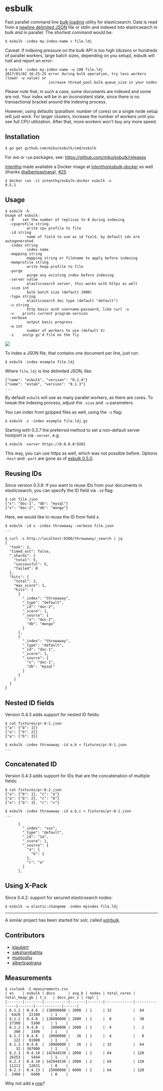 esbulk
======

Fast parallel command line [bulk loading](https://www.elastic.co/guide/en/elasticsearch/reference/current/docs-bulk.html) utility for elasticsearch. Data is read from a
[newline delimited JSON](http://jsonlines.org/) file or stdin and indexed into elasticsearch in bulk
*and* in parallel. The shortest command would be:

```shell
$ esbulk -index my-index-name < file.ldj
```

Caveat: If indexing *pressure* on the bulk API is too high (dozens or hundreds of
parallel workers, large batch sizes, depending on you setup), esbulk will halt
and report an error:

```shell
$ esbulk -index my-index-name -w 100 file.ldj
2017/01/02 16:25:25 error during bulk operation, try less workers (lower -w value) or
                    increase thread_pool.bulk.queue_size in your nodes
```

Please note that, in such a case, some documents are indexed and some are not.
Your index will be in an inconsistent state, since there is no transactional
bracket around the indexing process.

However, using defaults (parallism: number of cores) on a single node setup
will just work. For larger clusters, increase the number of workers until you
see full CPU utilization. After that, more workers won't buy any more speed.

Installation
------------

    $ go get github.com/miku/esbulk/cmd/esbulk

For `deb` or `rpm` packages, see: https://github.com/miku/esbulk/releases

[intenthq](https://www.intenthq.com/) made available a Docker image at
[intenthq/esbulk-docker](https://hub.docker.com/r/intenthq/esbulk-docker/) as
well (thanks [@albertpastrana](https://github.com/albertpastrana)), [#25](https://github.com/miku/esbulk/issues/25).

```
$ docker run -it intenthq/esbulk-docker esbulk -v
0.5.1
```

Usage
-----

    $ esbulk -h
    Usage of esbulk:
      -0    set the number of replicas to 0 during indexing
      -cpuprofile string
              write cpu profile to file
      -id string
              name of field to use as id field, by default ids are autogenerated
      -index string
              index name
      -mapping string
              mapping string or filename to apply before indexing
      -memprofile string
              write heap profile to file
      -purge
              purge any existing index before indexing
      -server value
              elasticsearch server, this works with https as well
      -size int
              bulk batch size (default 1000)
      -type string
              elasticsearch doc type (default "default")
      -u string
              http basic auth username:password, like curl -u
      -v    prints current program version
      -verbose
              output basic progress
      -w int
              number of workers to use (default 4)
      -z    unzip gz'd file on the fly


![](https://raw.githubusercontent.com/miku/esbulk/master/docs/asciicast.gif)

To index a JSON file, that contains one document
per line, just run:

    $ esbulk -index example file.ldj

Where `file.ldj` is line delimited JSON, like:

    {"name": "esbulk", "version": "0.2.4"}
    {"name": "estab", "version": "0.1.3"}
    ...

By default `esbulk` will use as many parallel
workers, as there are cores. To tweak the indexing
process, adjust the `-size` and `-w` parameters.

You can index from gzipped files as well, using
the `-z` flag:

    $ esbulk -z -index example file.ldj.gz

Starting with 0.3.7 the preferred method to set a
non-default server hostport is via `-server`, e.g.

    $ esbulk -server https://0.0.0.0:9201

This way, you can use https as well, which was not
possible before. Options `-host` and `-port` are
gone as of [esbulk 0.5.0](https://github.com/miku/esbulk/releases/tag/v0.5.0).

Reusing IDs
-----------

Since version 0.3.8: If you want to reuse IDs from your documents in elasticsearch, you
can specify the ID field via `-id` flag:

    $ cat file.json
    {"x": "doc-1", "db": "mysql"}
    {"x": "doc-2", "db": "mongo"}

Here, we would like to reuse the ID from field *x*.

    $ esbulk -id x -index throwaway -verbose file.json
    ...

    $ curl -s http://localhost:9200/throwaway/_search | jq
    {
      "took": 2,
      "timed_out": false,
      "_shards": {
        "total": 5,
        "successful": 5,
        "failed": 0
      },
      "hits": {
        "total": 2,
        "max_score": 1,
        "hits": [
          {
            "_index": "throwaway",
            "_type": "default",
            "_id": "doc-2",
            "_score": 1,
            "_source": {
              "x": "doc-2",
              "db": "mongo"
            }
          },
          {
            "_index": "throwaway",
            "_type": "default",
            "_id": "doc-1",
            "_score": 1,
            "_source": {
              "x": "doc-1",
              "db": "mysql"
            }
          }
        ]
      }
    }

Nested ID fields
----------------

Version 0.4.3 adds support for nested ID fields:

```
$ cat fixtures/pr-8-1.json
{"a": {"b": 1}}
{"a": {"b": 2}}
{"a": {"b": 3}}

$ esbulk -index throwaway -id a.b < fixtures/pr-8-1.json
...
```

Concatenated ID
---------------

Version 0.4.3 adds support for IDs that are the concatenation of multiple fields:

```
$ cat fixtures/pr-8-2.json
{"a": {"b": 1}, "c": "a"}
{"a": {"b": 2}, "c": "b"}
{"a": {"b": 3}, "c": "c"}

$ esbulk -index throwaway -id a.b,c < fixtures/pr-8-1.json
...

      {
        "_index": "xxx",
        "_type": "default",
        "_id": "1a",
        "_score": 1,
        "_source": {
          "a": {
            "b": 1
          },
          "c": "a"
        }
      },
```

Using X-Pack
------------

Since 0.4.2: support for secured elasticsearch nodes:

```
$ esbulk -u elastic:changeme -index myindex file.ldj
```

----

A similar project has been started for solr, called [solrbulk](https://github.com/miku/solrbulk).

Contributors
------------

* [klaubert](https://github.com/klaubert)
* [sakshambathla](https://github.com/sakshambathla)
* [mumoshu](https://github.com/mumoshu)
* [albertpastrana](https://github.com/albertpastrana)

Measurements
------------

```shell
$ csvlook -I measurements.csv
| es    | esbulk | docs      | avg_b | nodes | total_cores | total_heap_gb | t_s   | docs_per_s | repl |
|-------|--------|-----------|-------|-------|-------------|---------------|-------|------------|------|
| 6.1.2 | 0.4.8  | 138000000 | 2000  | 1     | 32          |  64           |  6420 |  22100     | 1    |
| 6.1.2 | 0.4.8  | 138000000 | 2000  | 1     |  8          |  30           | 27360 |   5100     | 1    |
| 6.1.2 | 0.4.8  |   1000000 | 2000  | 1     |  4          |   1           |   300 |   3300     | 1    |
| 6.1.2 | 0.4.8  |  10000000 |   26  | 1     |  4          |   8           |   122 |  81000     | 1    |
| 6.1.2 | 0.4.8  |  10000000 |   26  | 1     | 32          |  64           |    32 | 307000     | 1    |
| 6.2.3 | 0.4.10 | 142944530 | 2000  | 2     | 64          | 128           | 26253 |   5444     | 1    |
| 6.2.3 | 0.4.10 | 142944530 | 2000  | 2     | 64          | 128           | 11113 |  12831     | 0    |
| 6.2.3 | 0.4.13 |  15000000 | 6000  | 2     | 64          | 128           |  2460 |   6400     | 0    |
```

Why not add a [row](https://github.com/miku/esbulk/pulls)?
